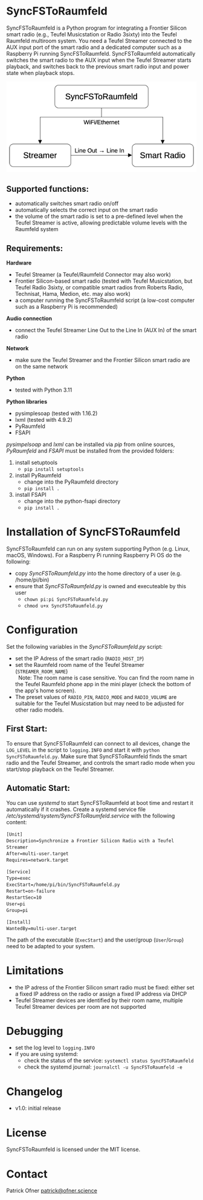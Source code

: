 SyncFSToRaumfeld
================
SyncFSToRaumfeld is a Python program for integrating a Frontier Silicon smart radio (e.g., Teufel Musicstation or Radio 3sixty) into the Teufel Raumfeld multiroom system. You need a Teufel Streamer connected to the AUX input port of the smart radio and a dedicated computer such as a Raspberry Pi running SyncFSToRaumfeld. SyncFSToRaumfeld automatically switches the smart radio to the AUX input when the Teufel Streamer starts playback, and switches back to the previous smart radio input and power state when playback stops.

![Image](overview.png "overview")


Supported functions:
--------------------
* automatically switches smart radio on/off
* automatically selects the correct input on the smart radio
* the volume of the smart radio is set to a pre-defined level when the Teufel Streamer is active, allowing predictable volume levels with the Raumfeld system


Requirements:
-------------
**Hardware**
* Teufel Streamer (a Teufel/Raumfeld Connector may also work)
* Frontier Silicon-based smart radio (tested with Teufel Musicstation, but Teufel Radio 3sixty, or compatible smart radios from Roberts Radio, Technisat, Hama, Medion, etc. may also work)
* a computer running the SyncFSToRaumfeld script (a low-cost computer such as a Raspberry Pi is recommended)

**Audio connection**
* connect the Teufel Streamer Line Out to the Line In (AUX In) of the smart radio

**Network**
* make sure the Teufel Streamer and the Frontier Silicon smart radio are on the same network

**Python**
* tested with Python 3.11

**Python libraries**
* pysimplesoap (tested with 1.16.2)
* lxml (tested with 4.9.2)
* PyRaumfeld
* FSAPI

_pysimpelsoap_ and _lxml_ can be installed via _pip_ from online sources, _PyRaumfeld_ and _FSAPI_ must be installed from the provided folders:
1. install setuptools  
    * `pip install setuptools`
2. install PyRaumfeld  
    * change into the PyRaumfeld directory  
    * `pip install .`
3. install FSAPI  
    * change into the python-fsapi directory  
    * `pip install .`


Installation of SyncFSToRaumfeld
================================
SyncFSToRaumfeld can run on any system supporting Python (e.g. Linux, macOS, Windows). For a Raspberry Pi running Raspberry Pi OS do the following:

* copy _SyncFSToRaumfeld.py_ into the home directory of a user (e.g. /home/pi/bin)
* ensure that _SyncFSToRaumfeld.py_ is owned and executeable by this user
  * `chown pi:pi SyncFSToRaumfeld.py`
  * `chmod u+x SyncFSToRaumfeld.py`

Configuration
=============
Set the following variables in the _SyncFSToRaumfeld.py_ script:

* set the IP Adress of the smart radio (`RADIO_HOST_IP`)
* set the Raumfeld room name of the Teufel Streamer (`STREAMER_ROOM_NAME`)  
  Note: The room name is case sensitive. You can find the room name in the Teufel Raumfeld phone app in the mini player (check the bottom of the app's home screen).
* The preset values of `RADIO_PIN`, `RADIO_MODE` and `RADIO_VOLUME` are suitable for the Teufel Musicstation but may need to be adjusted for other radio models.

First Start:
------------
To ensure that SyncFSToRaumfeld can connect to all devices, change the `LOG_LEVEL` in the script to `logging.INFO` and start it with `python SyncFSToRaumfeld.py`. Make sure that SyncFSToRaumfeld finds the smart radio and the Teufel Streamer, and controls the smart radio mode when you start/stop playback on the Teufel Streamer.

Automatic Start:
----------------
You can use _systemd_ to start SyncFSToRaumfeld at boot time and restart it automatically if it crashes.
Create a systemd service file _/etc/systemd/system/SyncFSToRaumfeld.service_ with the following content:

`[Unit]`  
`Description=Synchronize a Frontier Silicon Radio with a Teufel Streamer`  
`After=multi-user.target`  
`Requires=network.target`  

`[Service]`  
`Type=exec`  
`ExecStart=/home/pi/bin/SyncFSToRaumfeld.py`  
`Restart=on-failure`  
`RestartSec=10`  
`User=pi`  
`Group=pi`  

`[Install]`  
`WantedBy=multi-user.target`

The path of the executable (`ExecStart`) and the user/group (`User`/`Group`) need to be adapted to your system.

Limitations
===========
* the IP adress of the Frontier Silicon smart radio must be fixed: either set a fixed IP address on the radio or assign a fixed IP address via DHCP
* Teufel Streamer devices are identified by their room name, multiple Teufel Streamer devices per room are not supported

Debugging
=========
* set the log level to `logging.INFO`
* if you are using systemd:
  * check the status of the service: `systemctl status SyncFSToRaumfeld`
  * check the systemd journal: `journalctl -u SyncFSToRaumfeld -e`

Changelog
=========

* v1.0: initial release

License
=======
SyncFSToRaumfeld is licensed under the MIT license.

Contact
=======
Patrick Ofner <patrick@ofner.science>
